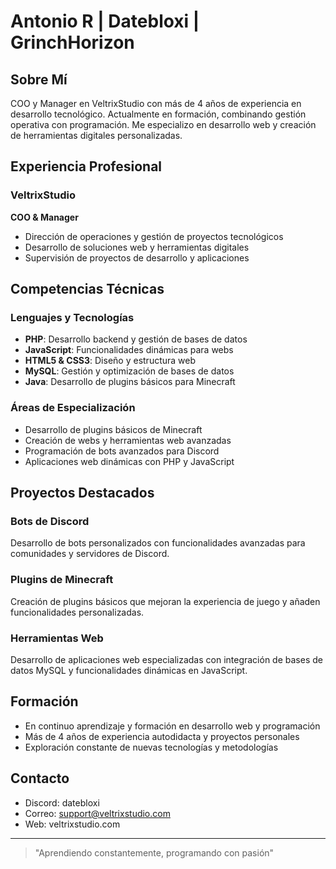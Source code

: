 # Antonio R | Datebloxi | GrinchHorizon

## Sobre Mí
COO y Manager en VeltrixStudio con más de 4 años de experiencia en desarrollo tecnológico. Actualmente en formación, combinando gestión operativa con programación. Me especializo en desarrollo web y creación de herramientas digitales personalizadas.

## Experiencia Profesional

### VeltrixStudio
**COO & Manager** 
- Dirección de operaciones y gestión de proyectos tecnológicos
- Desarrollo de soluciones web y herramientas digitales
- Supervisión de proyectos de desarrollo y aplicaciones

## Competencias Técnicas

### Lenguajes y Tecnologías
- **PHP**: Desarrollo backend y gestión de bases de datos
- **JavaScript**: Funcionalidades dinámicas para webs
- **HTML5 & CSS3**: Diseño y estructura web
- **MySQL**: Gestión y optimización de bases de datos
- **Java**: Desarrollo de plugins básicos para Minecraft

### Áreas de Especialización
- Desarrollo de plugins básicos de Minecraft
- Creación de webs y herramientas web avanzadas
- Programación de bots avanzados para Discord
- Aplicaciones web dinámicas con PHP y JavaScript

## Proyectos Destacados

### Bots de Discord
Desarrollo de bots personalizados con funcionalidades avanzadas para comunidades y servidores de Discord.

### Plugins de Minecraft
Creación de plugins básicos que mejoran la experiencia de juego y añaden funcionalidades personalizadas.

### Herramientas Web
Desarrollo de aplicaciones web especializadas con integración de bases de datos MySQL y funcionalidades dinámicas en JavaScript.

## Formación
- En continuo aprendizaje y formación en desarrollo web y programación
- Más de 4 años de experiencia autodidacta y proyectos personales
- Exploración constante de nuevas tecnologías y metodologías

## Contacto
- Discord: datebloxi
- Correo: support@veltrixstudio.com
- Web: veltrixstudio.com

---

> "Aprendiendo constantemente, programando con pasión"
